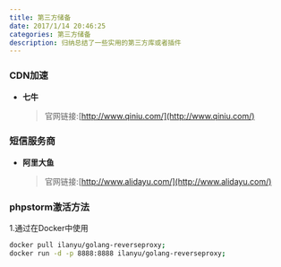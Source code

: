 ```yaml
---
title: 第三方储备
date: 2017/1/14 20:46:25
categories: 第三方储备
description: 归纳总结了一些实用的第三方库或者插件
---
```


### CDN加速
- **七牛**

    >官网链接:[http://www.qiniu.com/](http://www.qiniu.com/)

### 短信服务商
- **阿里大鱼**

    >官网链接:[http://www.alidayu.com/](http://www.alidayu.com/)
    
### phpstorm激活方法
1.通过在Docker中使用
```bash
docker pull ilanyu/golang-reverseproxy;
docker run -d -p 8888:8888 ilanyu/golang-reverseproxy;
```

        

        
    